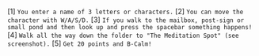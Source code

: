 [1] `You enter a name of 3 letters or characters.`
[2] `You can move the character with W/A/S/D.`
[3] `If you walk to the mailbox, post-sign or small pond and then look up and press the spacebar something happens!`
[4] `Walk all the way down the folder to "The Meditation Spot" (see screenshot).`
[5] `Get 20 points and B-Calm!`
